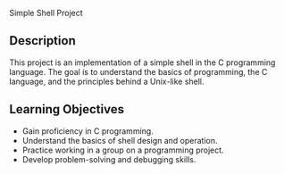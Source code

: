  Simple Shell Project

## Description
This project is an implementation of a simple shell in the C programming language. The goal is to understand the basics of programming, the C language, and the principles behind a Unix-like shell.

## Learning Objectives
- Gain proficiency in C programming.
- Understand the basics of shell design and operation.
- Practice working in a group on a programming project.
- Develop problem-solving and debugging skills.
